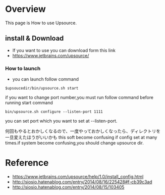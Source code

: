 # Overview
This page is How to use Upsource.

## install & Download
* If you want to use you can download form this link
* https://www.jetbrains.com/upsource/

### How to launch
* you can launch follow command
```
$upsoucedir/bin/upsource.sh start
```
if you want to change port number,you must run follow command before running start command
```
bin/upsource.sh configure --listen-port 1111
```
you can set port which you want to set at --listen-port.

何回もやるとおかしくなるので、一度やっておかしくなったら、ディレクトリを一旦変えたほうがいいかも
this soft become confusing if config set at many times.if system become confusing,you should change upsource dir.



# Reference
* https://www.jetbrains.com/upsource/help/1.0/install_config.html
* http://siosio.hatenablog.com/entry/2014/08/16/225428#f-cb39c3ad
* http://siosio.hatenablog.com/entry/2014/08/15/103405

